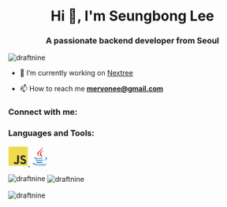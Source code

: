 <h1 align="center">Hi 👋, I'm Seungbong Lee</h1>
<h3 align="center">A passionate backend developer from Seoul</h3>

<p align="left"> <img src="https://komarev.com/ghpvc/?username=draftnine&label=Profile%20views&color=0e75b6&style=flat" alt="draftnine" /> </p>

- 🔭 I’m currently working on [Nextree](nextree.io)

- 📫 How to reach me **mervonee@gmail.com**

<h3 align="left">Connect with me:</h3>
<p align="left">
</p>

<h3 align="left">Languages and Tools:</h3>
<p align="left"> <a href="https://www.docker.com/" target="_blank" rel="noreferrer">
<a href="https://developer.mozilla.org/en-US/docs/Web/JavaScript" target="_blank" rel="noreferrer"> <img src="https://raw.githubusercontent.com/devicons/devicon/master/icons/javascript/javascript-original.svg" alt="javascript" width="40" height="40"/> </a>
<a href="https://www.java.com" target="_blank" rel="noreferrer"> <img src="https://raw.githubusercontent.com/devicons/devicon/master/icons/java/java-original.svg" alt="java" width="40" height="40"/> </a>
</p>

<p><img align="left" src="https://github-readme-stats.vercel.app/api/top-langs?username=draftnine&show_icons=true&locale=en&layout=compact" alt="draftnine" /></p>

<p>&nbsp;<img align="center" src="https://github-readme-stats.vercel.app/api?username=draftnine&show_icons=true&locale=en" alt="draftnine" /></p>

<p><img align="center" src="https://github-readme-streak-stats.herokuapp.com/?user=draftnine&" alt="draftnine" /></p>
